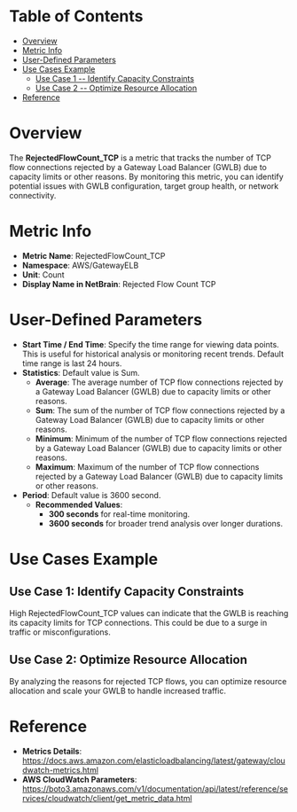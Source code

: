 # Table of Contents
- [Overview](#overview)
- [Metric Info](#metric-info)
- [User-Defined Parameters](#user-defined-parameters)
- [Use Cases Example](#example)
    - [Use Case 1 -- Identify Capacity Constraints](#example-1) 
    - [Use Case 2 -- Optimize Resource Allocation](#example-2)
- [Reference](#reference)

# Overview <a name="overview"></a>
The <b>RejectedFlowCount_TCP</b> is a metric that tracks the number of TCP flow connections rejected by a Gateway Load Balancer (GWLB) due to capacity limits or other reasons. By monitoring this metric, you can identify potential issues with GWLB configuration, target group health, or network connectivity.

# Metric Info <a name="metric-info"></a>
* <b>Metric Name</b>: RejectedFlowCount_TCP
* <b>Namespace</b>: AWS/GatewayELB
* <b>Unit</b>: Count
* <b>Display Name in NetBrain</b>: Rejected Flow Count TCP

# User-Defined Parameters <a name="user-defined-parameters"></a>
* <b>Start Time / End Time</b>: Specify the time range for viewing data points. This is useful for historical analysis or monitoring recent trends. Default time range is last 24 hours.
* <b>Statistics</b>: Default value is Sum.
  * <b>Average</b>: The average number of TCP flow connections rejected by a Gateway Load Balancer (GWLB) due to capacity limits or other reasons.
  * <b>Sum</b>: The sum of the number of TCP flow connections rejected by a Gateway Load Balancer (GWLB) due to capacity limits or other reasons.
  * <b>Minimum</b>: Minimum of the number of TCP flow connections rejected by a Gateway Load Balancer (GWLB) due to capacity limits or other reasons.
  * <b>Maximum</b>: Maximum of the number of TCP flow connections rejected by a Gateway Load Balancer (GWLB) due to capacity limits or other reasons.
* <b>Period</b>: Default value is 3600 second.
  * <b>Recommended Values</b>:
    * <b>300 seconds</b> for real-time monitoring.
    * <b>3600 seconds</b> for broader trend analysis over longer durations.

# Use Cases Example <a name="example"></a>
## Use Case 1: Identify Capacity Constraints <a name="example-1"></a>
High RejectedFlowCount_TCP values can indicate that the GWLB is reaching its capacity limits for TCP connections. This could be due to a surge in traffic or misconfigurations.


## Use Case 2: Optimize Resource Allocation <a name="example-2"></a>
By analyzing the reasons for rejected TCP flows, you can optimize resource allocation and scale your GWLB to handle increased traffic.


# Reference <a name="reference"></a>
* <b>Metrics Details</b>: https://docs.aws.amazon.com/elasticloadbalancing/latest/gateway/cloudwatch-metrics.html
* <b>AWS CloudWatch Parameters</b>: https://boto3.amazonaws.com/v1/documentation/api/latest/reference/services/cloudwatch/client/get_metric_data.html